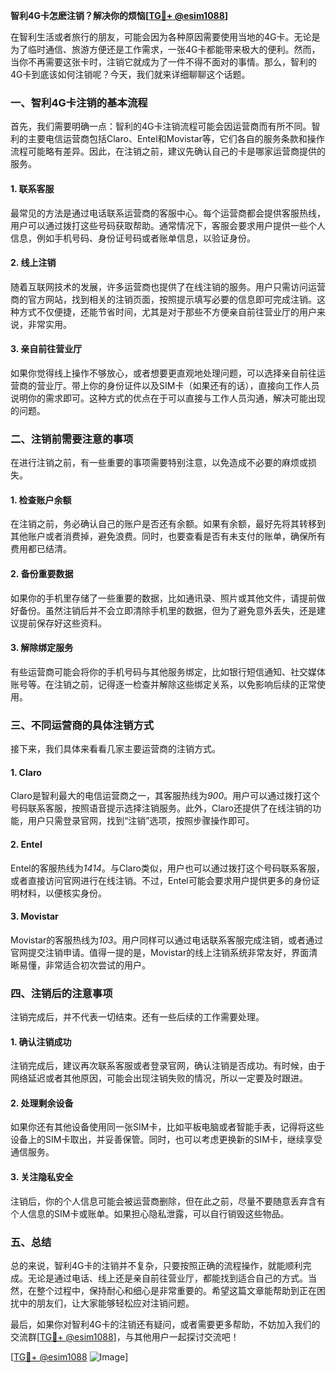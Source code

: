 **智利4G卡怎麽注销？解决你的烦恼[[TG💪+ @esim1088](https://t.me/s/esim1088)]**

在智利生活或者旅行的朋友，可能会因为各种原因需要使用当地的4G卡。无论是为了临时通信、旅游方便还是工作需求，一张4G卡都能带来极大的便利。然而，当你不再需要这张卡时，注销它就成为了一件不得不面对的事情。那么，智利的4G卡到底该如何注销呢？今天，我们就来详细聊聊这个话题。

### 一、智利4G卡注销的基本流程

首先，我们需要明确一点：智利的4G卡注销流程可能会因运营商而有所不同。智利的主要电信运营商包括Claro、Entel和Movistar等，它们各自的服务条款和操作流程可能略有差异。因此，在注销之前，建议先确认自己的卡是哪家运营商提供的服务。

#### 1. **联系客服**
最常见的方法是通过电话联系运营商的客服中心。每个运营商都会提供客服热线，用户可以通过拨打这些号码获取帮助。通常情况下，客服会要求用户提供一些个人信息，例如手机号码、身份证号码或者账单信息，以验证身份。

#### 2. **线上注销**
随着互联网技术的发展，许多运营商也提供了在线注销的服务。用户只需访问运营商的官方网站，找到相关的注销页面，按照提示填写必要的信息即可完成注销。这种方式不仅便捷，还能节省时间，尤其是对于那些不方便亲自前往营业厅的用户来说，非常实用。

#### 3. **亲自前往营业厅**
如果你觉得线上操作不够放心，或者想要更直观地处理问题，可以选择亲自前往运营商的营业厅。带上你的身份证件以及SIM卡（如果还有的话），直接向工作人员说明你的需求即可。这种方式的优点在于可以直接与工作人员沟通，解决可能出现的问题。

### 二、注销前需要注意的事项

在进行注销之前，有一些重要的事项需要特别注意，以免造成不必要的麻烦或损失。

#### 1. **检查账户余额**
在注销之前，务必确认自己的账户是否还有余额。如果有余额，最好先将其转移到其他账户或者消费掉，避免浪费。同时，也要查看是否有未支付的账单，确保所有费用都已结清。

#### 2. **备份重要数据**
如果你的手机里存储了一些重要的数据，比如通讯录、照片或其他文件，请提前做好备份。虽然注销后并不会立即清除手机里的数据，但为了避免意外丢失，还是建议提前保存好这些资料。

#### 3. **解除绑定服务**
有些运营商可能会将你的手机号码与其他服务绑定，比如银行短信通知、社交媒体账号等。在注销之前，记得逐一检查并解除这些绑定关系，以免影响后续的正常使用。

### 三、不同运营商的具体注销方式

接下来，我们具体来看看几家主要运营商的注销方式。

#### 1. **Claro**
Claro是智利最大的电信运营商之一，其客服热线为*900*。用户可以通过拨打这个号码联系客服，按照语音提示选择注销服务。此外，Claro还提供了在线注销的功能，用户只需登录官网，找到“注销”选项，按照步骤操作即可。

#### 2. **Entel**
Entel的客服热线为*1414*。与Claro类似，用户也可以通过拨打这个号码联系客服，或者直接访问官网进行在线注销。不过，Entel可能会要求用户提供更多的身份证明材料，以便核实身份。

#### 3. **Movistar**
Movistar的客服热线为*103*。用户同样可以通过电话联系客服完成注销，或者通过官网提交注销申请。值得一提的是，Movistar的线上注销系统非常友好，界面清晰易懂，非常适合初次尝试的用户。

### 四、注销后的注意事项

注销完成后，并不代表一切结束。还有一些后续的工作需要处理。

#### 1. **确认注销成功**
注销完成后，建议再次联系客服或者登录官网，确认注销是否成功。有时候，由于网络延迟或者其他原因，可能会出现注销失败的情况，所以一定要及时跟进。

#### 2. **处理剩余设备**
如果你还有其他设备使用同一张SIM卡，比如平板电脑或者智能手表，记得将这些设备上的SIM卡取出，并妥善保管。同时，也可以考虑更换新的SIM卡，继续享受通信服务。

#### 3. **关注隐私安全**
注销后，你的个人信息可能会被运营商删除，但在此之前，尽量不要随意丢弃含有个人信息的SIM卡或账单。如果担心隐私泄露，可以自行销毁这些物品。

### 五、总结

总的来说，智利4G卡的注销并不复杂，只要按照正确的流程操作，就能顺利完成。无论是通过电话、线上还是亲自前往营业厅，都能找到适合自己的方式。当然，在整个过程中，保持耐心和细心是非常重要的。希望这篇文章能帮助到正在困扰中的朋友们，让大家能够轻松应对注销问题。

最后，如果你对智利4G卡的注销还有疑问，或者需要更多帮助，不妨加入我们的交流群[[TG💪+ @esim1088](https://t.me/s/esim1088)]，与其他用户一起探讨交流吧！

[[TG💪+ @esim1088](https://t.me/s/esim1088) ![Image](https://i.postimg.cc/4NQfJmqS/Snipaste-2025-05-13-00-14-12.png)]